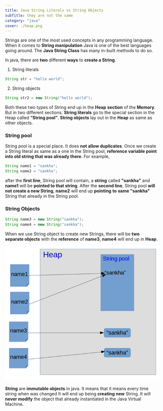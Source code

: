 ```yaml
---
title: Java String Literals vs String Objects
subTitle: they are not the same
category: "java"
cover: ./heap.png
---
```


Strings are one of the most used concepts in any programming language. When it comes to **String manipulation** Java is one of the best languages going around. The **Java String Class** has many in-built methods to do so.

In java, there are **two** different **ways** to **create a String**.

1. String literals

```java
String str = "hello world";
```

2. String objects

```java
String str2 = new String("hello world");
```

Both these two types of String end up in the **Heap** **section** of the **Memory**. But in two different sections. **String literals** go to the special section in the Heap called **“String pool”**. **String objects** lay out in the **Heap** as same as other objects.

### String pool

String pool is a special place. It does **not allow duplicates**. Once we create a String literal as same as a one in the String pool, **reference variable point into old string that was already there**. For example,

```java
String name1 = "sankha";
String name2 = "sankha";
```

after the **first line**, String pool will contain, a **string** called **"sankha"** and **name1** will be **pointed to that string**. After the **second line**, String pool **will not create a new String**, **name2** will end up **pointing** **to** **same "sankha"** String that already in the String pool.

### String Objects

```java
String name3 = new String("sankha");
String name4 = new String("sankha");
```

When we use String object to create new Strings, there will be **two separate objects** with the **reference** of **name3**, **name4** will end up in **Heap**.

![Java String Literals vs String Objects how they stored in memory](./heap.png)

**String** are **immutable objects** in java. It means that it means every time string when was changed It will end up being **creating new** String. It will **never modify** the object that already instantiated in the Java Virtual Machine.
